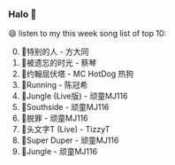 

### Halo 👋

😄 listen to my this week song list of top 10:

0. 🌈特别的人 - 方大同
1. 🌈被遗忘的时光 - 蔡琴
2. 🌈约翰屈伏塔 - MC HotDog 热狗
3. 🌈Running - 陈冠希
4. 🌈Jungle (Live版) - 顽童MJ116
5. 🌈Southside - 顽童MJ116
6. 🌈脱罪 - 顽童MJ116
7. 🌈头文字T (Live) - TizzyT
8. 🌈Super Duper - 顽童MJ116
9. 🌈Jungle - 顽童MJ116

